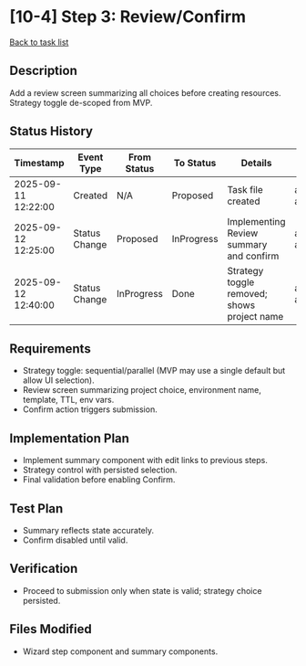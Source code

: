# [10-4] Step 3: Review/Confirm

[Back to task list](./tasks.md)

## Description
Add a review screen summarizing all choices before creating resources. Strategy toggle de-scoped from MVP.

## Status History
| Timestamp | Event Type | From Status | To Status | Details | User |
|-----------|------------|-------------|-----------|---------|------|
| 2025-09-11 12:22:00 | Created | N/A | Proposed | Task file created | ai-agent |
| 2025-09-12 12:25:00 | Status Change | Proposed | InProgress | Implementing Review summary and confirm | ai-agent |
| 2025-09-12 12:40:00 | Status Change | InProgress | Done | Strategy toggle removed; shows project name | ai-agent |

## Requirements
- Strategy toggle: sequential/parallel (MVP may use a single default but allow UI selection).
- Review screen summarizing project choice, environment name, template, TTL, env vars.
- Confirm action triggers submission.

## Implementation Plan
- Implement summary component with edit links to previous steps.
- Strategy control with persisted selection.
- Final validation before enabling Confirm.

## Test Plan
- Summary reflects state accurately.
- Confirm disabled until valid.

## Verification
- Proceed to submission only when state is valid; strategy choice persisted.

## Files Modified
- Wizard step component and summary components.
